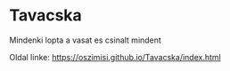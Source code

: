 # Tavacska
Mindenki lopta a vasat es csinalt mindent

Oldal linke: 
https://oszimisi.github.io/Tavacska/index.html
